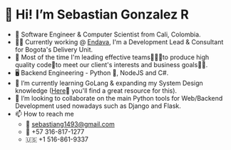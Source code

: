 # 👋 Hi! I’m Sebastian Gonzalez R
- 👀 Software Engineer & Computer Scientist from Cali, Colombia. 
- 👨‍💻 Currently working @ [Endava](https://www.endava.com/), I'm a Development Lead & Consultant for Bogota's Delivery Unit.
- 🧰 Most of the time I'm leading effective teams🧑‍🤝‍🧑to produce high quality code🚀to meet our client's interests and business goals💼🥇.
- 🖥️ Backend Engineering - Python 🐍, NodeJS and C#. 
- 🌱 I’m currently learning GoLang & expanding my System Design knowledge ([Here](https://dataintensive.net/)📖 you'll find a great resource for this).
- 💞️ I’m looking to collaborate on the main Python tools for Web/Backend Development used nowadays such as Django and Flask.
- 📫 How to reach me
  - 📧 sebastiang1493@gmail.com
  - 📱 +57 316-817-1277
  - 🇺🇸  +1 516-861-9337

<!---
sgonzalezr94/sgonzalezr94 is a ✨ special ✨ repository because its `README.md` (this file) appears on your GitHub profile.
You can click the Preview link to take a look at your changes.
--->

